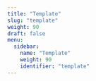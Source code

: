 ```yaml
---
title: "Template"
slug: "template"
weight: 90
draft: false
menu:
  sidebar:
    name: "Template"
    weight: 90
    identifier: "template"
---
```

